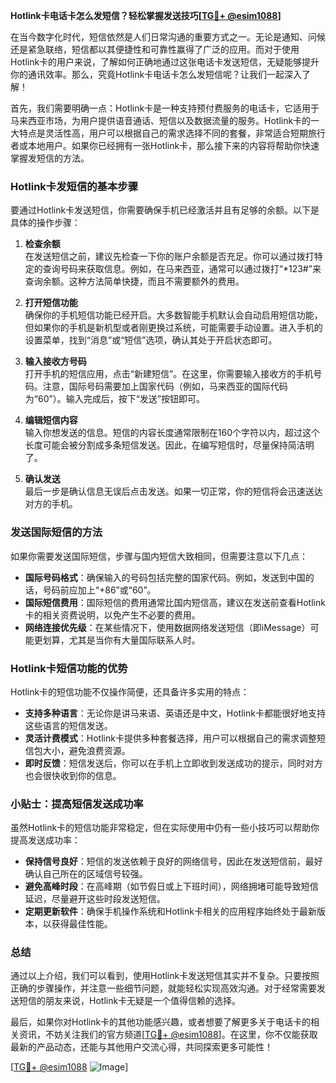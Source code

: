 **Hotlink卡电话卡怎么发短信？轻松掌握发送技巧[[TG💪+ @esim1088](https://t.me/s/esim1088)]**

在当今数字化时代，短信依然是人们日常沟通的重要方式之一。无论是通知、问候还是紧急联络，短信都以其便捷性和可靠性赢得了广泛的应用。而对于使用Hotlink卡的用户来说，了解如何正确地通过这张电话卡发送短信，无疑能够提升你的通讯效率。那么，究竟Hotlink卡电话卡怎么发短信呢？让我们一起深入了解！

首先，我们需要明确一点：Hotlink卡是一种支持预付费服务的电话卡，它适用于马来西亚市场，为用户提供语音通话、短信以及数据流量的服务。Hotlink卡的一大特点是灵活性高，用户可以根据自己的需求选择不同的套餐，非常适合短期旅行者或本地用户。如果你已经拥有一张Hotlink卡，那么接下来的内容将帮助你快速掌握发短信的方法。

### Hotlink卡发短信的基本步骤

要通过Hotlink卡发送短信，你需要确保手机已经激活并且有足够的余额。以下是具体的操作步骤：

1. **检查余额**  
   在发送短信之前，建议先检查一下你的账户余额是否充足。你可以通过拨打特定的查询号码来获取信息。例如，在马来西亚，通常可以通过拨打“*123#”来查询余额。这种方法简单快捷，而且不需要额外的费用。

2. **打开短信功能**  
   确保你的手机短信功能已经开启。大多数智能手机默认会自动启用短信功能，但如果你的手机是新机型或者刚更换过系统，可能需要手动设置。进入手机的设置菜单，找到“消息”或“短信”选项，确认其处于开启状态即可。

3. **输入接收方号码**  
   打开手机的短信应用，点击“新建短信”。在这里，你需要输入接收方的手机号码。注意，国际号码需要加上国家代码（例如，马来西亚的国际代码为“60”）。输入完成后，按下“发送”按钮即可。

4. **编辑短信内容**  
   输入你想发送的信息。短信的内容长度通常限制在160个字符以内，超过这个长度可能会被分割成多条短信发送。因此，在编写短信时，尽量保持简洁明了。

5. **确认发送**  
   最后一步是确认信息无误后点击发送。如果一切正常，你的短信将会迅速送达对方的手机。

### 发送国际短信的方法

如果你需要发送国际短信，步骤与国内短信大致相同，但需要注意以下几点：

- **国际号码格式**：确保输入的号码包括完整的国家代码。例如，发送到中国的话，号码前应加上“+86”或“60”。
- **国际短信费用**：国际短信的费用通常比国内短信高，建议在发送前查看Hotlink卡的相关资费说明，以免产生不必要的费用。
- **网络连接优先级**：在某些情况下，使用数据网络发送短信（即iMessage）可能更划算，尤其是当你有大量国际联系人时。

### Hotlink卡短信功能的优势

Hotlink卡的短信功能不仅操作简便，还具备许多实用的特点：

- **支持多种语言**：无论你是讲马来语、英语还是中文，Hotlink卡都能很好地支持这些语言的短信发送。
- **灵活计费模式**：Hotlink卡提供多种套餐选择，用户可以根据自己的需求调整短信包大小，避免浪费资源。
- **即时反馈**：短信发送后，你可以在手机上立即收到发送成功的提示，同时对方也会很快收到你的信息。

### 小贴士：提高短信发送成功率

虽然Hotlink卡的短信功能非常稳定，但在实际使用中仍有一些小技巧可以帮助你提高发送成功率：

- **保持信号良好**：短信的发送依赖于良好的网络信号，因此在发送短信前，最好确认自己所在的区域信号较强。
- **避免高峰时段**：在高峰期（如节假日或上下班时间），网络拥堵可能导致短信延迟，尽量避开这些时段发送短信。
- **定期更新软件**：确保手机操作系统和Hotlink卡相关的应用程序始终处于最新版本，以获得最佳性能。

### 总结

通过以上介绍，我们可以看到，使用Hotlink卡发送短信其实并不复杂。只要按照正确的步骤操作，并注意一些细节问题，就能轻松实现高效沟通。对于经常需要发送短信的朋友来说，Hotlink卡无疑是一个值得信赖的选择。

最后，如果你对Hotlink卡的其他功能感兴趣，或者想要了解更多关于电话卡的相关资讯，不妨关注我们的官方频道[[TG💪+ @esim1088](https://t.me/s/esim1088)]。在这里，你不仅能获取最新的产品动态，还能与其他用户交流心得，共同探索更多可能性！

[[TG💪+ @esim1088](https://t.me/s/esim1088) ![Image](https://i.postimg.cc/4NQfJmqS/Snipaste-2025-05-13-00-14-12.png)]